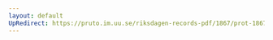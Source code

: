 ```yaml
---
layout: default
UpRedirect: https://pruto.im.uu.se/riksdagen-records-pdf/1867/prot-1867--fk--406/prot-1867--fk--406_046.pdf
---
```


